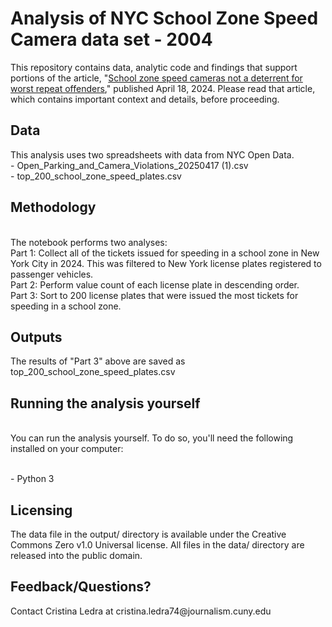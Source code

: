 # Analysis of NYC School Zone Speed Camera data set - 2004 
This repository contains data, analytic code and findings that support portions of the article, "[School zone speed cameras not a deterrent for worst repeat offenders](https://docs.google.com/document/d/1Luh9gk2ol8IDU_q2-kB7ZIDpLwF5prlDB-y5a8IrNkE/edit?usp=sharing)," published April 18, 2024. Please read that article, which contains important context and details, before proceeding.
<h2>Data</h2>
This analysis uses two spreadsheets with data from NYC Open Data.
  <br>- Open_Parking_and_Camera_Violations_20250417 (1).csv
  <br>- top_200_school_zone_speed_plates.csv
  <h2>Methodology</h2>
  <br>The notebook performs two analyses:
  <br> Part 1: Collect all of the tickets issued for speeding in a school zone in New York City in 2024. This was filtered to New York license plates registered to passenger vehicles. 
  <br>Part 2: Perform value count of each license plate in descending order.
<br>Part 3: Sort to 200 license plates that were issued the most tickets for speeding in a school zone.
  <h2>Outputs</h2>
The results of "Part 3" above are saved as top_200_school_zone_speed_plates.csv
  <h2>Running the analysis yourself</h2>
  <br>You can run the analysis yourself. To do so, you'll need the following installed on your computer:

<br>- Python 3
  <h2>Licensing</h2>
 The data file in the output/ directory is available under the Creative Commons Zero v1.0 Universal license. All files in the data/ directory are released into the public domain.
  <h2>Feedback/Questions?</h2>
  Contact Cristina Ledra at cristina.ledra74@journalism.cuny.edu
